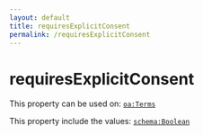 ```yaml
---
layout: default
title: requiresExplicitConsent
permalink: /requiresExplicitConsent
---
```


# requiresExplicitConsent


This property can be used on: [`oa:Terms`](https://openactive.io/Terms)

This property include the values: [`schema:Boolean`](https://schema.org/Boolean)
